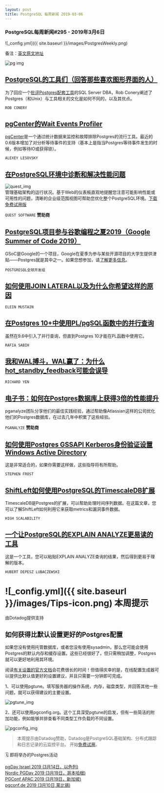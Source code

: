 ```yaml
---
layout: post
title: PostgreSQL 每周新闻 2019-03-06
---
```


### PostgreSQL每周新闻#295 - 2019年3月6日
![_config.yml]({{ site.baseurl }}/images/PostgresWeekly.png)

备注：[英文原文地址](https://postgresweekly.com/issues/295)

![pg img](https://res.cloudinary.com/cpress/image/upload/w_1280,e_sharpen:60/xljhbftdd3kyllwfmn1x.jpg)

## [PostgreSQL的工具们（回答那些喜欢图形界面的人）](https://rob.conery.io/2019/03/04/postgresql-tools-for-the-visually-inclined/)
为了回应一个[批评Postgres配套工具](https://www.softwareandbooz.com/postgresql-for-a-sql-server-dba-the-tooling-stinks/)的SQL Server DBA，Rob Conery阐述了Postgres（和Unix）与工具相关的文化是如何不同的，以及其优点。

`ROB CONERY`

## [pgCenter的Wait Events Profiler](https://blog.dataegret.com/2019/03/pgcenters-wait-event-profiler.html)
[pgCenter](https://github.com/lesovsky/pgcenter)是一个通过统计数据来监控和故障排除Postgres的流行工具。最近的0.6版本增加了对分析等待事件的支持（基本上是指当Postgres等待事件发生的时候，例如等待IO或获得锁）。

`ALEXEY LESOVSKY`

## [在PostgreSQL环境中诊断和解决性能问题](https://www.quest.com/products/foglight-for-postgresql/?utm_source=none&utm_medium=Direct-External+Online+Advertising&utm_campaign=FY2019_Q4_AMER_DBPerf_CooperPress_FoglightPostgres_Jan_eNewsletter_ADV&utm_term=&utm_content=cooper-press-enewsletter)

![quest_img](https://copm.s3.amazonaws.com/2100ff85.jpg)  
管理基础架构的运行状况。基于Web的仪表板直观地提醒您注意可能影响性能或可用性的问题，清晰的企业级范围视图可帮助您优化整个PostgreSQL环境。[下载免费试用版](https://www.quest.com/products/foglight-for-postgresql/?utm_source=none&utm_medium=Direct-External+Online+Advertising&utm_campaign=FY2019_Q4_AMER_DBPerf_CooperPress_FoglightPostgres_Jan_eNewsletter_ADV&utm_term=&utm_content=cooper-press-enewsletter)

`QUEST SOFTWARE` **赞助商**

## [PostgreSQL项目参与谷歌编程之夏2019（Google Summer of Code 2019）](https://www.postgresql.org/about/news/1925/)
GSoC是Google的一个项目，Google在夏季为参与某些开源项目的大学生提供津贴——Postgres就是其中之一。如果您想参加，请[了解更多信息](https://wiki.postgresql.org/wiki/GSoC)。

`POSTGRESQL全球开发组`

## [如何使用JOIN LATERAL以及为什么你希望这样的原因](https://blog.2ndquadrant.com/join-lateral/)

`ELEIN MUSTAIN`

## [在Postgres 10+中使用PL/pgSQL函数中的并行查询](https://rafiasabih.blogspot.com/2019/03/using-parallelism-for-queries-from-pl.html)
虽然在9.6中引入了并行查询，但直到Postgres 10才能在PL函数中使用它。

`RAFIA SABIH`

## [我和WAL搏斗，WAL赢了：为什么hot_standby_feedback可能会误导](http://richyen.com/replication/postgres/hot_standby_feedback/2019/03/05/i_fought_the_wal.html)

`RICHARD YEN`

## [电子书：如何在Postgres数据库上获得3倍的性能提升](https://pganalyze.com/ebooks/optimizing-postgres-query-performance?utm_source=PostgresWeeklySecondary)
pganalyze团队分享他们的最佳实践经验，通过帮助像Atlassian这样的公司优化他们的Postgres数据库，在过去几年中积累了这些经验。

`PGANALYZE` **赞助商**

## [如何使用Postgres GSSAPI Kerberos身份验证设置Windows Active Directory](https://info.crunchydata.com/blog/windows-active-directory-postgresql-gssapi-kerberos-authentication)
这是非常适合的，如果你需要这样做，这些指导将有所帮助。

`STEPHEN FROST`

## [ShiftLeft如何使用PostgreSQL的TimescaleDB扩展](http://highscalability.com/blog/2018/12/5/how-shiftleft-uses-postgresql-extension-timescaledb.html)
TimescaleDB是Postgres的扩展，可以帮助处理时间序列数据。在这篇文章，您可以了解ShiftLeft如何利用它来获取metrics和漏洞事件数据。

`HIGH SCALABILITY`

## [一个让PostgreSQL的EXPLAIN ANALYZE更易读的工具](https://explain.depesz.com/)
这是一个工具，您可以粘贴EXPLAIN ANALYZE查询的结果，然后得到更易于理解的版本。

`HUBERT DEPESZ LUBACZEWSKI`

# ![_config.yml]({{ site.baseurl }}/images/Tips-icon.png)   本周提示
由Dotadog提供支持

## 如何获得比默认设置更好的Postgres配置

如果您没有使用托管数据库，或者您没有使用sysadmin，那么您可能会使用Postgres的默认内存和缓存设置。这些已经很好了，但只需稍加调整，Postgres就可以更好地利用其环境。

阅读[有关设置的官方文档](https://www.postgresql.org/docs/9.6/runtime-config-resource.html#RUNTIME-CONFIG-RESOURCE-MEMORY)会花费很长的时间！但值得庆幸的是，在线配置生成器可以提供比默认值更好的设置建议，并且只需要一分钟即可完成。

1、可以使用pgtune。填写服务器的操作系统，内存，磁盘类型，并回答其他一些问题，就可以获得建议的主要设置。

![pgtune_img](https://res.cloudinary.com/cpress/image/upload/w_1280,e_sharpen:60/ylbj5dq1jdwwrwxhhejz.jpg)  

2、还可以使用pgconfig.org。这个工具深受pgtune的启发，但有一些简洁的附加功能，例如能够并排查看不同类型工作负载的不同设置。

![pgconfig_img](https://res.cloudinary.com/cpress/image/upload/w_1280,e_sharpen:60/xaenaqbht3yo9pbudtyq.jpg)  

> 本周提示由Datadog赞助，Datadog是PostgreSQL基础架构、分布式跟踪和日志记录的云监控平台。 开始[免费试用](https://postgresweekly.com/link/59029/web)。

🗓  即将举办的Postgres活动  

 [pgDay Israel 2019 (3月14日，以色列)](https://pgday.org.il/)  
 [Nordic PGDay 2019 (3月19日，哥本哈根)](https://2019.nordicpgday.org/)  
 [PGConf APAC 2019 (3月19日，新加坡)](https://2019.pgconfapac.org/)  
 [pgconf.de 2019 (3月10日,莱比锡)](https://2019.pgconf.de/)  
